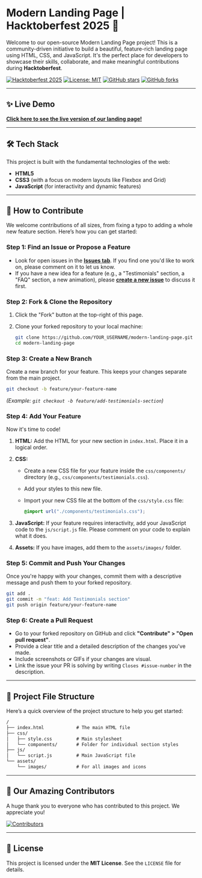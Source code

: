 # Modern Landing Page | Hacktoberfest 2025 🚀

Welcome to our open-source Modern Landing Page project! This is a community-driven initiative to build a beautiful, feature-rich landing page using HTML, CSS, and JavaScript. It's the perfect place for developers to showcase their skills, collaborate, and make meaningful contributions during **Hacktoberfest**.

[![Hacktoberfest 2025](https://img.shields.io/badge/Hacktoberfest-2025-orange.svg)](https://hacktoberfest.com/)
[![License: MIT](https://img.shields.io/badge/License-MIT-yellow.svg)](https://opensource.org/licenses/MIT)
[![GitHub stars](https://img.shields.io/github/stars/rakesh/modern-landing-page?style=social)](https://github.com/rakesh/modern-landing-page/stargazers)
[![GitHub forks](https://img.shields.io/github/forks/rakesh/modern-landing-page?style=social)](https://github.com/rakesh/modern-landing-page/network/members)

---

## ✨ Live Demo

**[Click here to see the live version of our landing page!](https://rakesh-dev-07.github.io/Hacktoberfest-2025/)**

---

## 🛠️ Tech Stack

This project is built with the fundamental technologies of the web:

* **HTML5**
* **CSS3** (with a focus on modern layouts like Flexbox and Grid)
* **JavaScript** (for interactivity and dynamic features)

---

## 🚀 How to Contribute

We welcome contributions of all sizes, from fixing a typo to adding a whole new feature section. Here’s how you can get started:

### **Step 1: Find an Issue or Propose a Feature**

* Look for open issues in the **[Issues tab](https://github.com/rakesh-dev-07/Hacktoberfest-2025/issues)**. If you find one you'd like to work on, please comment on it to let us know.
* If you have a new idea for a feature (e.g., a "Testimonials" section, a "FAQ" section, a new animation), please **[create a new issue](https://github.com/rakesh-dev-07/Hacktoberfest-2025/issues/new)** to discuss it first.

### **Step 2: Fork & Clone the Repository**

1. Click the "Fork" button at the top-right of this page.
2. Clone your forked repository to your local machine:

   ```bash
   git clone https://github.com/YOUR_USERNAME/modern-landing-page.git
   cd modern-landing-page
   ```

### **Step 3: Create a New Branch**

Create a new branch for your feature. This keeps your changes separate from the main project.

```bash
git checkout -b feature/your-feature-name
```

*(Example: `git checkout -b feature/add-testimonials-section`)*

### **Step 4: Add Your Feature**

Now it's time to code!

1. **HTML:** Add the HTML for your new section in `index.html`. Place it in a logical order.

2. **CSS:**

   * Create a new CSS file for your feature inside the `css/components/` directory (e.g., `css/components/testimonials.css`).
   * Add your styles to this new file.
   * Import your new CSS file at the bottom of the `css/style.css` file:

     ```css
     @import url("./components/testimonials.css");
     ```

3. **JavaScript:** If your feature requires interactivity, add your JavaScript code to the `js/script.js` file. Please comment on your code to explain what it does.

4. **Assets:** If you have images, add them to the `assets/images/` folder.

### **Step 5: Commit and Push Your Changes**

Once you're happy with your changes, commit them with a descriptive message and push them to your forked repository.

```bash
git add .
git commit -m "feat: Add Testimonials section"
git push origin feature/your-feature-name
```

### **Step 6: Create a Pull Request**

* Go to your forked repository on GitHub and click **"Contribute" > "Open pull request"**.
* Provide a clear title and a detailed description of the changes you've made.
* Include screenshots or GIFs if your changes are visual.
* Link the issue your PR is solving by writing `Closes #issue-number` in the description.

---

## 📂 Project File Structure

Here’s a quick overview of the project structure to help you get started:

```txt
/
├── index.html            # The main HTML file
├── css/
│   ├── style.css         # Main stylesheet
│   └── components/       # Folder for individual section styles
├── js/
│   └── script.js         # Main JavaScript file
└── assets/
    └── images/           # For all images and icons
```

---

## 🙏 Our Amazing Contributors

A huge thank you to everyone who has contributed to this project. We appreciate you!

[![Contributors](https://contrib.rocks/image?repo=rakesh/modern-landing-page)](https://github.com/rakesh/modern-landing-page/graphs/contributors)

---

## 📜 License

This project is licensed under the **MIT License**. See the `LICENSE` file for details.
